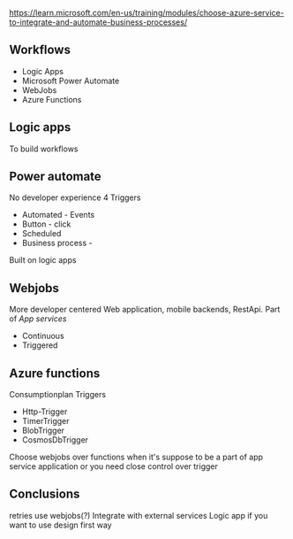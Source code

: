 https://learn.microsoft.com/en-us/training/modules/choose-azure-service-to-integrate-and-automate-business-processes/

## Workflows
- Logic Apps
- Microsoft Power Automate
- WebJobs
- Azure Functions

## Logic apps
To build workflows

## Power automate
No developer experience
4 Triggers
* Automated - Events
* Button - click
* Scheduled
* Business process - 

Built on logic apps

## Webjobs
More developer centered
Web application, mobile backends, RestApi. Part of *App services*
- Continuous
- Triggered

## Azure functions
Consumptionplan
Triggers
* Http-Trigger
* TimerTrigger
* BlobTrigger
* CosmosDbTrigger

Choose webjobs over functions when it's suppose to be a part of app service application or you need close control over trigger 

## Conclusions
retries use webjobs(?)
Integrate with external services Logic app if you want to use design first way
